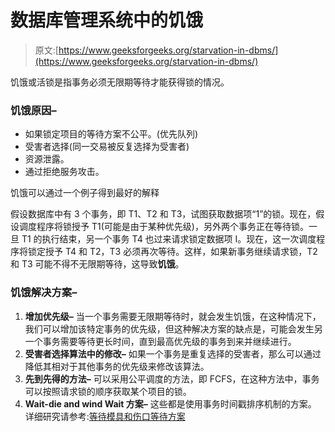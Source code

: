 # 数据库管理系统中的饥饿

> 原文:[https://www.geeksforgeeks.org/starvation-in-dbms/](https://www.geeksforgeeks.org/starvation-in-dbms/)

饥饿或活锁是指事务必须无限期等待才能获得锁的情况。

### **饥饿原因–**

*   如果锁定项目的等待方案不公平。(优先队列)
*   受害者选择(同一交易被反复选择为受害者)
*   资源泄露。
*   通过拒绝服务攻击。

饥饿可以通过一个例子得到最好的解释

假设数据库中有 3 个事务，即 T1、T2 和 T3，试图获取数据项“1”的锁。现在，假设调度程序将锁授予 T1(可能是由于某种优先级)，另外两个事务正在等待锁。一旦 T1 的执行结束，另一个事务 T4 也过来请求锁定数据项 I。现在，这一次调度程序将锁定授予 T4 和 T2，T3 必须再次等待。这样，如果新事务继续请求锁，T2 和 T3 可能不得不无限期等待，这导致**饥饿**。

### **饥饿解决方案–**

1.  **增加优先级–**
    当一个事务需要无限期等待时，就会发生饥饿，在这种情况下，我们可以增加该特定事务的优先级，但这种解决方案的缺点是，可能会发生另一个事务需要等待更长时间，直到最高优先级的事务到来并继续进行。
2.  **受害者选择算法中的修改–**
    如果一个事务是重复选择的受害者，那么可以通过降低其相对于其他事务的优先级来修改该算法。
3.  **先到先得的方法–**
    可以采用公平调度的方法，即 FCFS，在这种方法中，事务可以按照请求锁的顺序获取某个项目的锁。
4.  **Wait-die and wind Wait 方案–**
    这些都是使用事务时间戳排序机制的方案。
    详细研究请参考:[等待模具和伤口等待方案](https://www.geeksforgeeks.org/deadlock-in-dbms/)